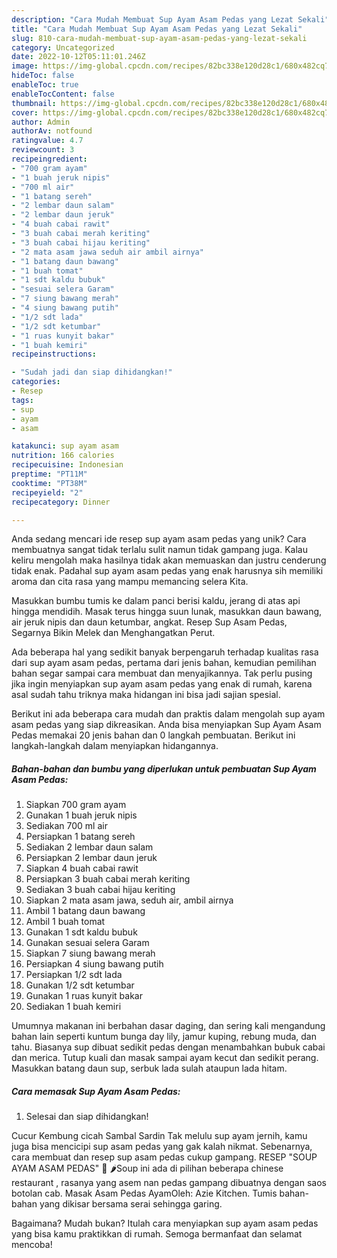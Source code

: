 ```yaml
---
description: "Cara Mudah Membuat Sup Ayam Asam Pedas yang Lezat Sekali"
title: "Cara Mudah Membuat Sup Ayam Asam Pedas yang Lezat Sekali"
slug: 810-cara-mudah-membuat-sup-ayam-asam-pedas-yang-lezat-sekali
category: Uncategorized
date: 2022-10-12T05:11:01.246Z
image: https://img-global.cpcdn.com/recipes/82bc338e120d28c1/680x482cq70/sup-ayam-asam-pedas-foto-resep-utama.jpg
hideToc: false
enableToc: true
enableTocContent: false
thumbnail: https://img-global.cpcdn.com/recipes/82bc338e120d28c1/680x482cq70/sup-ayam-asam-pedas-foto-resep-utama.jpg
cover: https://img-global.cpcdn.com/recipes/82bc338e120d28c1/680x482cq70/sup-ayam-asam-pedas-foto-resep-utama.jpg
author: Admin
authorAv: notfound
ratingvalue: 4.7
reviewcount: 3
recipeingredient:
- "700 gram ayam"
- "1 buah jeruk nipis"
- "700 ml air"
- "1 batang sereh"
- "2 lembar daun salam"
- "2 lembar daun jeruk"
- "4 buah cabai rawit"
- "3 buah cabai merah keriting"
- "3 buah cabai hijau keriting"
- "2 mata asam jawa seduh air ambil airnya"
- "1 batang daun bawang"
- "1 buah tomat"
- "1 sdt kaldu bubuk"
- "sesuai selera Garam"
- "7 siung bawang merah"
- "4 siung bawang putih"
- "1/2 sdt lada"
- "1/2 sdt ketumbar"
- "1 ruas kunyit bakar"
- "1 buah kemiri"
recipeinstructions:

- "Sudah jadi dan siap dihidangkan!"
categories:
- Resep
tags:
- sup
- ayam
- asam

katakunci: sup ayam asam 
nutrition: 166 calories
recipecuisine: Indonesian
preptime: "PT11M"
cooktime: "PT38M"
recipeyield: "2"
recipecategory: Dinner

---
```





Anda sedang mencari ide resep sup ayam asam pedas yang unik? Cara membuatnya sangat tidak terlalu sulit namun tidak gampang juga. Kalau keliru mengolah maka hasilnya tidak akan memuaskan dan justru cenderung tidak enak. Padahal sup ayam asam pedas yang enak harusnya sih memiliki aroma dan cita rasa yang mampu memancing selera Kita.





Masukkan bumbu tumis ke dalam panci berisi kaldu, jerang di atas api hingga mendidih. Masak terus hingga suun lunak, masukkan daun bawang, air jeruk nipis dan daun ketumbar, angkat. Resep Sup Asam Pedas, Segarnya Bikin Melek dan Menghangatkan Perut.

Ada beberapa hal yang sedikit banyak berpengaruh terhadap kualitas rasa dari sup ayam asam pedas, pertama dari jenis bahan, kemudian pemilihan bahan segar sampai cara membuat dan menyajikannya. Tak perlu pusing jika ingin menyiapkan sup ayam asam pedas yang enak di rumah, karena asal sudah tahu triknya maka hidangan ini bisa jadi sajian spesial.






Berikut ini ada beberapa cara mudah dan praktis dalam mengolah sup ayam asam pedas yang siap dikreasikan. Anda bisa menyiapkan Sup Ayam Asam Pedas memakai 20 jenis bahan dan 0 langkah pembuatan. Berikut ini langkah-langkah dalam menyiapkan hidangannya.

<!--inarticleads1-->

##### Bahan-bahan dan bumbu yang diperlukan untuk pembuatan Sup Ayam Asam Pedas:

1. Siapkan 700 gram ayam
1. Gunakan 1 buah jeruk nipis
1. Sediakan 700 ml air
1. Persiapkan 1 batang sereh
1. Sediakan 2 lembar daun salam
1. Persiapkan 2 lembar daun jeruk
1. Siapkan 4 buah cabai rawit
1. Persiapkan 3 buah cabai merah keriting
1. Sediakan 3 buah cabai hijau keriting
1. Siapkan 2 mata asam jawa, seduh air, ambil airnya
1. Ambil 1 batang daun bawang
1. Ambil 1 buah tomat
1. Gunakan 1 sdt kaldu bubuk
1. Gunakan sesuai selera Garam
1. Siapkan 7 siung bawang merah
1. Persiapkan 4 siung bawang putih
1. Persiapkan 1/2 sdt lada
1. Gunakan 1/2 sdt ketumbar
1. Gunakan 1 ruas kunyit bakar
1. Sediakan 1 buah kemiri


Umumnya makanan ini berbahan dasar daging, dan sering kali mengandung bahan lain seperti kuntum bunga day lily, jamur kuping, rebung muda, dan tahu. Biasanya sup dibuat sedikit pedas dengan menambahkan bubuk cabai dan merica. Tutup kuali dan masak sampai ayam kecut dan sedikit perang. Masukkan batang daun sup, serbuk lada sulah ataupun lada hitam. 

<!--inarticleads2-->

##### Cara memasak Sup Ayam Asam Pedas:


1. Selesai dan siap dihidangkan!

Cucur Kembung cicah Sambal Sardin Tak melulu sup ayam jernih, kamu juga bisa mencicipi sup asam pedas yang gak kalah nikmat. Sebenarnya, cara membuat dan resep sup asam pedas cukup gampang. RESEP &#34;SOUP AYAM ASAM PEDAS&#34; 🍲 🌶Soup ini ada di pilihan beberapa chinese restaurant , rasanya yang asem nan pedas gampang dibuatnya dengan saos botolan cab. Masak Asam Pedas AyamOleh: Azie Kitchen. Tumis bahan-bahan yang dikisar bersama serai sehingga garing. 

Bagaimana? Mudah bukan? Itulah cara menyiapkan sup ayam asam pedas yang bisa kamu praktikkan di rumah. Semoga bermanfaat dan selamat mencoba!
